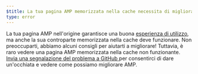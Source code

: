 ```yaml
---
$title: La tua pagina AMP memorizzata nella cache necessita di miglioramenti.
type: error
---
```


La tua pagina AMP nell'origine garantisce una buona [esperienza di utilizzo](https://developers.google.com/search/docs/guides/page-experience), ma anche la sua controparte memorizzata nella cache deve funzionare. Non preoccuparti, abbiamo alcuni consigli per aiutarti a migliorare! Tuttavia, è raro vedere una pagina AMP memorizzata nella cache non funzionante. [Invia una segnalazione del problema a GitHub ](https://github.com/ampproject/amphtml/issues/new?assignees=&labels=Type:+Page+experience&template=page-experience.md&title=Page+experience+issue) per consentirci di dare un'occhiata e vedere come possiamo migliorare AMP.
